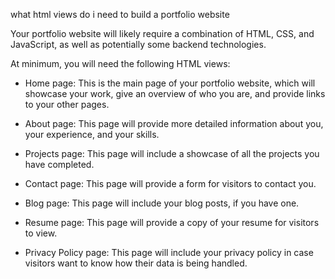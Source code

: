 what html views do i need to build a portfolio website


Your portfolio website will likely require a combination of HTML, CSS, and JavaScript, as well as potentially some backend technologies.

At minimum, you will need the following HTML views:

- Home page: This is the main page of your portfolio website, which will showcase your work, give an overview of who you are, and provide links to your other pages.

- About page: This page will provide more detailed information about you, your experience, and your skills.

- Projects page: This page will include a showcase of all the projects you have completed.

- Contact page: This page will provide a form for visitors to contact you.

- Blog page: This page will include your blog posts, if you have one.

- Resume page: This page will provide a copy of your resume for visitors to view.

- Privacy Policy page: This page will include your privacy policy in case visitors want to know how their data is being handled.